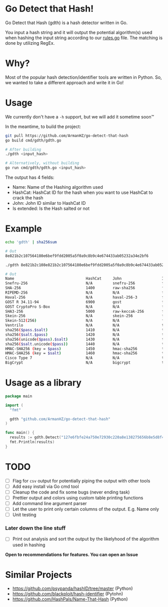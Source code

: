 # Go Detect that Hash!
Go Detect that Hash (gdth) is a hash detector written in Go.

You input a hash string and it will output the potential algorithm(s) used when hashing the input string according to our [rules.go](https://github.com/ArmanHZ/go-detect-that-hash/blob/master/rules.go) file. The matching is done by utilizing RegEx.

# Why?
Most of the popular hash detection/identifier tools are written in Python. So, we wanted to take a different approach and write it in Go!

# Usage
We currently don't have a `-h` support, but we will add it sometime soon™

In the meantime, to build the project:

```bash
git pull https://github.com/ArmanHZ/go-detect-that-hash
go build cmd/gdth/gdth.go

# After building
./gdth <input_hash>

# Alternatively, without building
go run cmd/gdth/gdth.go <input_hash>
```

The output has 4 fields:
- Name: Name of the Hashing algorithm used
- HashCat: HashCat ID for the hash when you want to use HashCat to crack the hash
- John: John ID similar to HashCat ID
- Is extended: Is the Hash salted or not

# Example

```bash
echo 'gdth' | sha256sum

# Out
8e821b2c107564180e6bef9fdd2005a5f0a9c8b9c4e674433ab05232a34e2bf6

./gdth 8e821b2c108e821b2c107564180e6bef9fdd2005a5f0a9c8b9c4e674433ab05232a34e2bf6

# Out
Name                                HashCat     John                  Is extended
Snefru-256                          N/A         snefru-256            false
SHA-256                             1400        raw-sha256            false
RIPEMD-256                          N/A         N/A                   false
Haval-256                           N/A         haval-256-3           false
GOST R 34.11-94                     6900        gost                  false
GOST CryptoPro S-Box                N/A         N/A                   false
SHA3-256                            5000        raw-keccak-256        false
Skein-256                           N/A         skein-256             false
Skein-512(256)                      N/A         N/A                   false
Ventrilo                            N/A         N/A                   true
sha256($pass.$salt)                 1410        N/A                   true
sha256($salt.$pass)                 1420        N/A                   true
sha256(unicode($pass).$salt)        1430        N/A                   true
sha256($salt.unicode($pass))        1440        N/A                   true
HMAC-SHA256 (key = $pass)           1450        hmac-sha256           true
HMAC-SHA256 (key = $salt)           1460        hmac-sha256           true
Cisco Type 7                        N/A         N/A                   true
BigCrypt                            N/A         bigcrypt              true
```

# Usage as a library

```go
package main

import (
  "fmt"

  gdth "github.com/ArmanHZ/go-detect-that-hash"
)

func main() {
  results := gdth.Detect("127e6fbfe24a750e72930c220a8e138275656b8e5d8f48a98c3c92df2caba935")
  fmt.Println(results)
}
```

# TODO
- [ ] Flag for `csv` output for potentially piping the output with other tools
- [ ] Add easy install via Go cmd tool
- [ ] Cleanup the code and fix some bugs (never ending task)
- [ ] Prettier output and colors using custom table printing functions
- [ ] Add command line argument parser
- [ ] Let the user to print only certain columns of the output. E.g. Name only
- [ ] Unit testing
### Later down the line stuff
- [ ] Print out analysis and sort the output by the likelyhood of the algorithm used in hashing

**Open to recommendations for features. You can open an Issue**

# Similar Projects
- https://github.com/psypanda/hashID/tree/master  (Python)
- https://github.com/blackploit/hash-identifier  (Pytohn)
- https://github.com/HashPals/Name-That-Hash  (Python)

